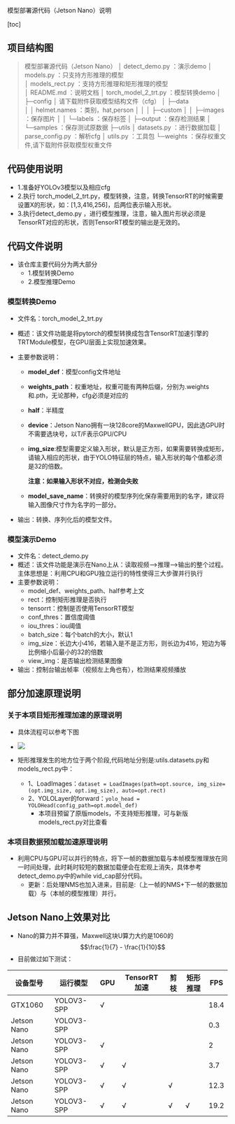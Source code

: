 模型部署源代码（Jetson Nano）说明



[toc]

## 项目结构图
> 模型部署源代码（Jetson Nano）
>   │  detect_demo.py					：演示demo
>   │  models.py							 ：只支持方形推理的模型	
>   │  models_rect.py					 ：支持方形推理和矩形推理的模型						
>   │  README.md						：说明文档
>   │  torch_model_2_trt.py			：模型转换demo
>   │
>   ├─config
>   │  请下载附件获取模型结构文件（cfg）
>   │
>   ├─data									
>   │  │  helmet.names					：类别，hat,person
>   │  │
>   │  ├─custom
>   │  │  ├─images						  ：保存图片
>   │  │  └─labels                 			：保存标签
>   │  ├─output								：保存检测结果
>   │  └─samples  							：保存测试原数据
>   ├─utils
>   │      datasets.py						：进行数据加载
>   │      parse_config.py				 ：解析cfg
>   │      utils.py							   ：工具包
>   └─weights								 ：保存权重文件,请下载附件获取模型权重文件

## 代码使用说明

- 1.准备好YOLOv3模型以及相应cfg
- 2.执行 torch_model_2_trt.py，模型转换，注意，转换TensorRT的时候需要设置X的形状，如：[1,3,416,256]，后两位表示输入形状。
- 3.执行detect_demo.py ，进行模型推理，注意，输入图片形状必须是TensorRT对应的形状，否则TensorRT模型的输出是无效的。

## 代码文件说明

- 该仓库主要代码分为两大部分
    - 1.模型转换Demo
    - 2.模型推理Demo
### 模型转换Demo
- 文件名：torch_model_2_trt.py
- 概述：该文件功能是将pytorch的模型转换成包含TensorRT加速引擎的TRTModule模型，在GPU层面上实现加速效果。
- 主要参数说明：
    - **model_def**：模型config文件地址
    
    - **weights_path**：权重地址，权重可能有两种后缀，分别为.weights和.pth，无论那种，cfg必须是对应的
    
    - **half**：半精度
    
    - **device**：Jetson Nano拥有一块128core的MaxwellGPU，因此选GPU时不需要选块号，以T/F表示GPU/CPU
    
    - **img_size**:模型需要定义输入形状，默认是正方形，如果需要转换成矩形，请输入相应的形状，由于YOLO特征层的特点，输入形状的每个值都必须是32的倍数。
    
    	**注意：如果输入形状不对应，检测会失败**
    
    - **model_save_name**：转换好的模型序列化保存需要用到的名字，建议将输入图像尺寸作为名字的一部分。

- 输出：转换、序列化后的模型文件。

### 模型演示Demo

- 文件名：detect_demo.py
- 概述：该文件功能是演示在Nano上从：读取视频——>推理——>输出的整个过程。主体思想是：利用CPU和GPU独立运行的特性使得三大步骤并行执行
- 主要参数说明：
	- model_def、weights_path、half参考上文
	- rect：控制矩形推理是否执行
	- tensorrt：控制是否使用TensorRT模型
	- conf_thres：置信度阈值
	- iou_thres：iou阈值
	- batch_size：每个batch的大小，默认1
	- img_size：长边大小416，若输入是不是正方形，则长边为416，短边为等比例缩小后最小的32的倍数
	- view_img：是否输出检测结果图像
- 输出：控制台输出帧率（视频左上角也有），检测结果视频播放

## 部分加速原理说明
### 关于本项目矩形推理加速的原理说明

- 具体流程可以参考下图

- ![](https://img-blog.csdnimg.cn/20200418111341728.png?x-oss-process=image/watermark,type_ZmFuZ3poZW5naGVpdGk,shadow_10,text_aHR0cHM6Ly9ibG9nLmNzZG4ubmV0L3N5bXVhbXVh,size_16,color_FFFFFF,t_70)

- 矩形推理发生的地方位于两个阶段,代码地址分别是:utils.datasets.py和models_rect.py中：
	- 1、LoadImages：```dataset = LoadImages(path=opt.source, img_size=(opt.img_size, opt.img_size), auto=opt.rect)```
	- 2、YOLOLayer的forward：```yolo_head = YOLOHead(config_path=opt.model_def)```
		- 本项目预留了原版models，不支持矩形推理，可与新版models_rect.py对比查看

### 本项目数据预加载加速原理说明

- 利用CPU与GPU可以并行的特点，将下一帧的数据加载与本帧模型推理放在同一时间处理，此时耗时较短的数据加载便会在宏观上消失，具体参考detect_demo.py中的while vid_cap部分代码。
	- 更新：后处理NMS也加入进来，目前是:（上一帧的NMS+下一帧的数据加载）与（本帧的模型推理）并行。



## Jetson Nano上效果对比

- Nano的算力并不算强，Maxwell这块U算力大约是1060的$$\frac{1}{7}  - \frac{1}{10}$$
- 目前做过如下测试：

| 设备型号    | 运行模型   | GPU  | TensorRT加速 | 剪枝 | 矩形推理 | FPS  |
| ----------- | ---------- | ---- | ------------ | ---- | -------- | ---- |
| GTX1060     | YOLOV3-SPP | √    |              |      |          | 18.4 |
| Jetson Nano | YOLOV3-SPP |      |              |      |          | 0.3  |
| Jetson Nano | YOLOV3-SPP | √    |              |      |          | 2    |
| Jetson Nano | YOLOV3-SPP | √    | √            |      |          | 3.7  |
| Jetson Nano | YOLOV3-SPP | √    | √            | √    |          | 12.3 |
| Jetson Nano | YOLOV3-SPP | √    | √            | √    | √        | 19.2 |

